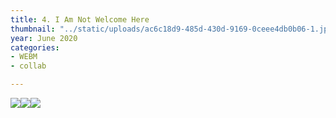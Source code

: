 ```yaml
---
title: 4. I Am Not Welcome Here
thumbnail: "../static/uploads/ac6c18d9-485d-430d-9169-0ceee4db0b06-1.jpg"
year: June 2020
categories:
- WEBM
- collab

---
```

![](https://cdn.discordapp.com/attachments/672305339647000599/719434963144933436/NuTwitter.gif)![](https://cdn.discordapp.com/attachments/672305339647000599/714052681588670514/AfronautT.gif)![](https://cdn.discordapp.com/attachments/672305339647000599/714052013138378772/Sun-Ra.gif)